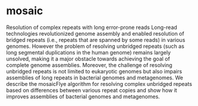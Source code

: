 # mosaic
Resolution of complex repeats with long error-prone reads
Long-read technologies revolutionized genome assembly and enabled resolution of bridged repeats (i.e., repeats that are spanned by some reads) in various genomes. However the problem of resolving unbridged repeats (such as long segmental duplications in the human genome) remains largely unsolved, making it a major obstacle towards achieving the goal of complete genome assemblies. Moreover, the challenge of resolving unbridged repeats is not limited to eukaryotic genomes but also impairs assemblies of long repeats in bacterial genomes and metagenomes. We describe the mosaicFlye algorithm for resolving complex unbridged repeats based on differences between various repeat copies and show how it  improves assemblies of bacterial genomes and metagenomes.
